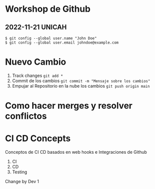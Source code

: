 # Workshop de Github

## 2022-11-21 UNICAH

```
$ git config --global user.name "John Doe"
$ git config --global user.email johndoe@example.com
```
# Nuevo Cambio

1) Track changes ```git add *```
2) Commit de los cambios ```git commit -m "Mensaje sobre los cambios"```
3) Empujar al Repositorio en la nube los cambios ```git push origin main```

# Como hacer merges y resolver conflictos

# CI CD Concepts

Conceptos de CI CD basados en web hooks e Integraciones de Github
1) CI
2) CD
3) Testing

Change by Dev 1
